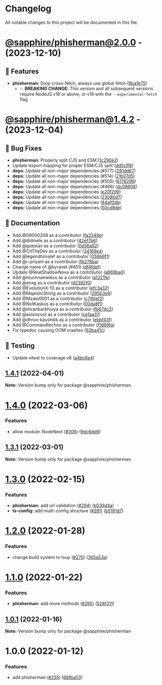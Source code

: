 # Changelog

All notable changes to this project will be documented in this file.

# [@sapphire/phisherman@2.0.0](https://github.com/sapphiredev/utilities/compare/@sapphire/phisherman@2.0.0...@sapphire/phisherman@2.0.0) - (2023-12-10)

## 🚀 Features

- **phisherman:** Drop cross-fetch, always use global fetch ([8ba1e75](https://github.com/sapphiredev/utilities/commit/8ba1e75e2680c36415775c8eb7e8cdeb2bf3d28d))
  - 💥 **BREAKING CHANGE:** This version and all subsequent versions require
NodeJS v18 or above, or v16 with the `--experimental-fetch` flag

# [@sapphire/phisherman@1.4.2](https://github.com/sapphiredev/utilities/compare/@sapphire/phisherman@1.4.2...@sapphire/phisherman@1.4.2) - (2023-12-04)

## 🐛 Bug Fixes

- **phisherman:** Properly split CJS and ESM ([1c290e2](https://github.com/sapphiredev/utilities/commit/1c290e2a50e32ca94f202f7cd004c43c521696d9))
- Update export mapping for proper ESM/CJS split ([dd0cff8](https://github.com/sapphiredev/utilities/commit/dd0cff8e9b03a15812f25f7a1180501a92422629))
- **deps:** Update all non-major dependencies (#577) ([291dd67](https://github.com/sapphiredev/utilities/commit/291dd6783e57d8f075ce566218ba076ef6c4bbbd))
- **deps:** Update all non-major dependencies (#514) ([21b07d5](https://github.com/sapphiredev/utilities/commit/21b07d5db529a0d982647a60de98e46f36f1ac93))
- **deps:** Update all non-major dependencies (#505) ([6178296](https://github.com/sapphiredev/utilities/commit/617829649e1e4deeee02b14533b5377cd5bc1fb3))
- **deps:** Update all non-major dependencies (#466) ([dc08606](https://github.com/sapphiredev/utilities/commit/dc08606a97154e47c65536123ac5f8b1262f7bd2))
- **deps:** Update all non-major dependencies ([e20f299](https://github.com/sapphiredev/utilities/commit/e20f29906e83cee000aaba9c6827e3bec5173d28))
- **deps:** Update all non-major dependencies ([2308bd7](https://github.com/sapphiredev/utilities/commit/2308bd74356b6b2e0c12995b25f4d8ade4803fe9))
- **deps:** Update all non-major dependencies ([84af0db](https://github.com/sapphiredev/utilities/commit/84af0db2db749223b036aa99fe19a2e9af5681c6))
- **deps:** Update all non-major dependencies ([50cd8de](https://github.com/sapphiredev/utilities/commit/50cd8dea593b6f5ae75571209456b3421e2ca59a))

## 📝 Documentation

- Add @06000208 as a contributor ([fa3349e](https://github.com/sapphiredev/utilities/commit/fa3349e55ce4ad008785211dec7bf8e2b5d933df))
- Add @didinele as a contributor ([42ef7b6](https://github.com/sapphiredev/utilities/commit/42ef7b656c48fd0e720119db1d622c8bba2791e9))
- Add @goestav as a contributor ([0e56a92](https://github.com/sapphiredev/utilities/commit/0e56a92a4e2d0942bfa207f81a8cb03b32312034))
- Add @CitTheDev as a contributor ([34169ea](https://github.com/sapphiredev/utilities/commit/34169eae1dc0476ccf5a6c4f36e28602a204829e))
- Add @legendhimslef as a contributor ([059b6f1](https://github.com/sapphiredev/utilities/commit/059b6f1ab5362d46d58624d06c1aa39192b0716f))
- Add @r-priyam as a contributor ([fb278ba](https://github.com/sapphiredev/utilities/commit/fb278bacf627ec6fc88752eafeb12df5f3177a2c))
- Change name of @kyranet (#451) ([df4fdef](https://github.com/sapphiredev/utilities/commit/df4fdefce18659975a4ebc224723638507d02d35))
- Update @RealShadowNova as a contributor ([a869ba0](https://github.com/sapphiredev/utilities/commit/a869ba0abfad041610b9115187d426aebe671af6))
- Add @muchnameless as a contributor ([a1221fe](https://github.com/sapphiredev/utilities/commit/a1221fea68506e99591d5d00ec552a07c26833f9))
- Add @enxg as a contributor ([d2382f0](https://github.com/sapphiredev/utilities/commit/d2382f04e3909cb4ad11798a0a10e683f6cf5383))
- Add @EvolutionX-10 as a contributor ([efc3a32](https://github.com/sapphiredev/utilities/commit/efc3a320a72ae258996dd62866d206c33f8d4961))
- Add @MajesticString as a contributor ([295b3e9](https://github.com/sapphiredev/utilities/commit/295b3e9849a4b0fe64074bae02f6426378a303c3))
- Add @Mzato0001 as a contributor ([c790ef2](https://github.com/sapphiredev/utilities/commit/c790ef25df2d7e22888fa9f8169167aa555e9e19))
- Add @NotKaskus as a contributor ([00da8f1](https://github.com/sapphiredev/utilities/commit/00da8f199137b9277119823f322d1f2d168d928a))
- Add @imranbarbhuiya as a contributor ([fb674c2](https://github.com/sapphiredev/utilities/commit/fb674c2c5594d41e71662263553dcb4bac9e37f4))
- Add @axisiscool as a contributor ([ce1aa31](https://github.com/sapphiredev/utilities/commit/ce1aa316871a88d3663efbdf2a42d3d8dfe6a27f))
- Add @dhruv-kaushikk as a contributor ([ebbf43f](https://github.com/sapphiredev/utilities/commit/ebbf43f63617daba96e72c50a234bf8b64f6ddc4))
- Add @Commandtechno as a contributor ([f1d69fa](https://github.com/sapphiredev/utilities/commit/f1d69fabe1ee0abe4be08b19e63dbec03102f7ce))
- Fix typedoc causing OOM crashes ([63ba41c](https://github.com/sapphiredev/utilities/commit/63ba41c4b6678554b1c7043a22d3296db4f59360))

## 🧪 Testing

- Update vitest to coverage v8 ([a4bc6e4](https://github.com/sapphiredev/utilities/commit/a4bc6e4f24ea60143a150ecc76fda6484f172ab9))

## [1.4.1](https://github.com/sapphiredev/utilities/compare/@sapphire/phisherman@1.4.0...@sapphire/phisherman@1.4.1) (2022-04-01)

**Note:** Version bump only for package @sapphire/phisherman

# [1.4.0](https://github.com/sapphiredev/utilities/compare/@sapphire/phisherman@1.3.1...@sapphire/phisherman@1.4.0) (2022-03-06)

### Features

-   allow module: NodeNext ([#306](https://github.com/sapphiredev/utilities/issues/306)) ([9dc6dd6](https://github.com/sapphiredev/utilities/commit/9dc6dd619efab879bb2b0b3c9e64304e10a67ed6))

## [1.3.1](https://github.com/sapphiredev/utilities/compare/@sapphire/phisherman@1.3.0...@sapphire/phisherman@1.3.1) (2022-03-01)

**Note:** Version bump only for package @sapphire/phisherman

# [1.3.0](https://github.com/sapphiredev/utilities/compare/@sapphire/phisherman@1.2.0...@sapphire/phisherman@1.3.0) (2022-02-15)

### Features

-   **phisherman:** add url validation ([#294](https://github.com/sapphiredev/utilities/issues/294)) ([b039d4a](https://github.com/sapphiredev/utilities/commit/b039d4a621b4b0be7b87af578868a37145087846))
-   **ts-config:** add multi-config structure ([#281](https://github.com/sapphiredev/utilities/issues/281)) ([b5191d7](https://github.com/sapphiredev/utilities/commit/b5191d7f2416dc5838590c4ff221454925553e37))

# [1.2.0](https://github.com/sapphiredev/utilities/compare/@sapphire/phisherman@1.1.0...@sapphire/phisherman@1.2.0) (2022-01-28)

### Features

-   change build system to tsup ([#270](https://github.com/sapphiredev/utilities/issues/270)) ([365a53a](https://github.com/sapphiredev/utilities/commit/365a53a5517a01a0926cf28a83c96b63f32ed9f8))

# [1.1.0](https://github.com/sapphiredev/utilities/compare/@sapphire/phisherman@1.0.1...@sapphire/phisherman@1.1.0) (2022-01-22)

### Features

-   **phisherman:** add more methods ([#265](https://github.com/sapphiredev/utilities/issues/265)) ([524f311](https://github.com/sapphiredev/utilities/commit/524f3116fe5e1fd2f8186ef1e635dcf750503555))

## [1.0.1](https://github.com/sapphiredev/utilities/compare/@sapphire/phisherman@1.0.0...@sapphire/phisherman@1.0.1) (2022-01-16)

**Note:** Version bump only for package @sapphire/phisherman

# 1.0.0 (2022-01-12)

### Features

-   add phisherman ([#255](https://github.com/sapphiredev/utilities/issues/255)) ([68fba03](https://github.com/sapphiredev/utilities/commit/68fba03bcbd3af14e66b25357d1eafd0cc315f0f))
